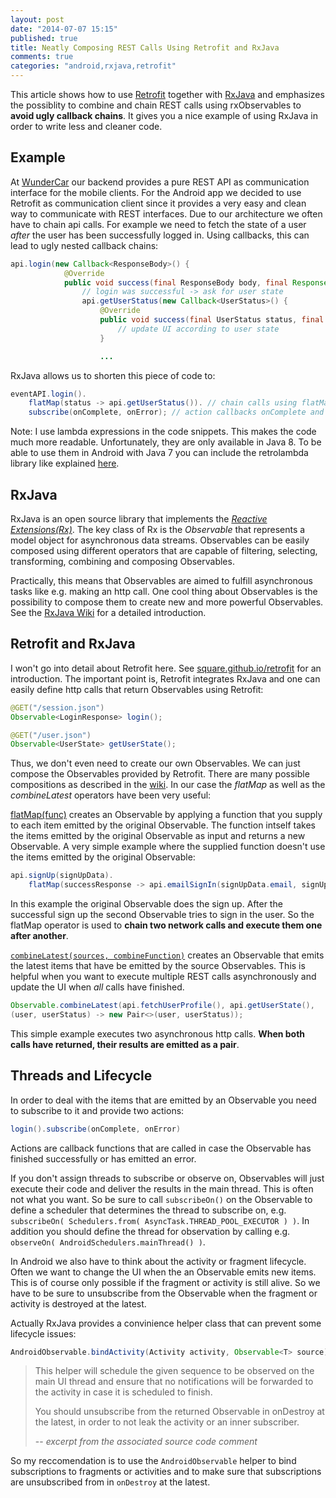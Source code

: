 ```yaml
---
layout: post
date: "2014-07-07 15:15"
published: true
title: Neatly Composing REST Calls Using Retrofit and RxJava
comments: true
categories: "android,rxjava,retrofit"
---
```


This article shows how to use [Retrofit](http://square.github.io/retrofit/) together with [RxJava](https://github.com/Netflix/RxJava) and emphasizes the possiblity to combine and chain REST calls using rxObservables to __avoid ugly callback chains__. It gives you a nice example of using RxJava in order to write less and cleaner code.
<!--more-->
## Example
At [WunderCar](http://www.wundercar.org) our backend provides a pure REST API as communication interface for the mobile clients. For the Android app we decided to use Retrofit as communication client since it provides a very easy and clean way to communicate with REST interfaces.
Due to our architecture we often have to chain api calls. For example we need to fetch the state of a user _after_ the user has been successfully logged in. Using callbacks, this can lead to ugly nested callback chains:

```java
api.login(new Callback<ResponseBody>() {
         	@Override
            public void success(final ResponseBody body, final Response response) {
            	// login was successful -> ask for user state
				api.getUserStatus(new Callback<UserStatus>() {
                    @Override
                    public void success(final UserStatus status, final Response response) {
                    	// update UI according to user state
					}

					...
```
RxJava allows us to shorten this piece of code to:
```java
eventAPI.login().
	flatMap(status -> api.getUserStatus()). // chain calls using flatMap
    subscribe(onComplete, onError); // action callbacks onComplete and onError
```
Note: I use lambda expressions in the code snippets. This makes the code much more readable. Unfortunately, they are only available in Java 8. To be able to use them in Android with Java 7 you can include the retrolambda library like explained [here](http://zserge.com/blog/android-lambda.html).

## RxJava
RxJava is an open source library that implements the _[Reactive Extensions(Rx)](https://rx.codeplex.com/)_.
The key class of Rx is the _Observable_ that represents a model object for asynchronous data streams. Observables can be easily composed using different operators that are capable of filtering, selecting, transforming, combining and composing Observables.

Practically, this means that Observables are aimed to fulfill asynchronous tasks like e.g. making an http call. One cool thing about Observables is the possibility to compose them to create new and more powerful Observables. See the [RxJava Wiki](https://github.com/Netflix/RxJava/wiki) for a detailed introduction.

## Retrofit and RxJava
I won't go into detail about Retrofit here. See [square.github.io/retrofit](http://square.github.io/retrofit/) for an introduction. The important point is, Retrofit integrates RxJava and one can easily define http calls that return Observables using Retrofit:
```java
@GET("/session.json") 
Observable<LoginResponse> login();

@GET("/user.json") 
Observable<UserState> getUserState();
```
Thus, we don't even need to create our own Observables. We can just compose the Observables provided by Retrofit. There are many possible compositions as described in the [wiki](https://github.com/Netflix/RxJava/wiki/Observable). In our case the _flatMap_ as well as the _combineLatest_ operators have been very useful:

[flatMap(func)]( http://netflix.github.io/RxJava/javadoc/rx/Observable.html#flatMap\(rx.functions.Func1\) ) creates an Observable by applying a function that you supply to each item emitted by the original Observable. The function intself takes the items emitted by the original Observable as input and returns a new Observable.
A very simple example where the supplied function doesn't use the items emitted by the original Observable:
```java
api.signUp(signUpData).
	flatMap(successResponse -> api.emailSignIn(signUpData.email, signUpData.password))
```
In this example the original Observable does the sign up. After the successful sign up the second Observable tries to sign in the user. So the flatMap operator is used to __chain two network calls and execute them one after another__.

[`combineLatest(sources, combineFunction)`]( http://netflix.github.io/RxJava/javadoc/rx/Observable.html#combineLatest\(java.util.List,%20rx.functions.FuncN\) ) creates an Observable that emits the latest items that have be emitted by the source Observables. This is helpful when you want to execute multiple REST calls asynchronously and update the UI when _all_ calls have finished.
```java
Observable.combineLatest(api.fetchUserProfile(), api.getUserState(), 
(user, userStatus) -> new Pair<>(user, userStatus));
```
This simple example executes two asynchronous http calls. __When both calls have returned, their results are emitted as a pair__.

## Threads and Lifecycle
In order to deal with the items that are emitted by an Observable you need to subscribe to it and provide two actions:
```java
login().subscribe(onComplete, onError)
```
Actions are callback functions that are called in case the Observable has finished successfully or has emitted an error.

If you don't assign threads to subscribe or observe on, Observables will just execute their code and deliver the results in the main thread. This is often not what you want. So be sure to call `subscribeOn()` on the Observable to define a scheduler that determines the thread to subscribe on, e.g. `subscribeOn( Schedulers.from( AsyncTask.THREAD_POOL_EXECUTOR ) )`. In addition you should define the thread for observation by calling e.g.  `observeOn( AndroidSchedulers.mainThread() )`.

In Android we also have to think about the activity or fragment lifecycle. Often we want to change the UI when the an Observable emits new items. This is of course only possible if the fragment or activity is still alive. So we have to be sure to unsubscribe from the Observable when the fragment or activity is destroyed at the latest.

Actually RxJava provides a convinience helper class that can prevent some lifecycle issues:
```java
AndroidObservable.bindActivity(Activity activity, Observable<T> source)
```
> This helper will schedule the given sequence to be observed on the main UI thread and ensure that no notifications will be forwarded to the activity in case it is scheduled to finish.
>
> You should unsubscribe from the returned Observable in onDestroy at the latest, in order to not leak the activity or an inner subscriber.
>
> -- <cite>excerpt from the associated source code comment</cite>

So my reccomendation is to use the `AndroidObservable` helper to bind subscriptions to fragments or activities and to make sure that subscriptions are unsubscribed from in `onDestroy` at the latest.
